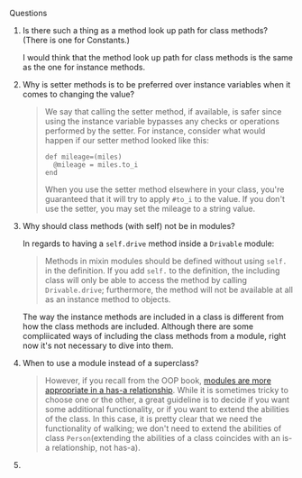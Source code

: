 Questions

1. Is there such a thing as a method look up path for class methods? (There is one for Constants.)

   I would think that the method look up path for class methods is the same as the one for instance methods.

2. Why is setter methods is to be preferred over instance variables when it comes to changing the value?

   > We say that calling the setter method, if available, is safer since  using the instance variable bypasses any checks or operations performed  by the setter. For instance, consider what would happen if our setter  method looked like this:
   >
   > ```
   > def mileage=(miles)
   >   @mileage = miles.to_i
   > end
   > ```
   >
   > When you use the setter method elsewhere in your class, you're guaranteed that it will try to apply `#to_i` to the value. If you don't use the setter, you may set the mileage to a string value.

3. Why should class methods (with self) not be in modules?

   In regards to having a `self.drive` method inside a `Drivable` module:

   > Methods in mixin modules should be defined without using `self.` in the definition. If you add `self.` to the definition, the including class will only be able to access the method by calling `Drivable.drive`; furthermore, the method will not be available at all as an instance method to objects.

   The way the instance methods are included in a class is different from how the class methods are included. Although there are some compliicated ways of including the class methods from a module, right now it's not necessary to dive into them. 

4. When to use a module instead of a superclass?

   > However, if you recall from the OOP book, [modules are more appropriate in a has-a relationship](https://launchschool.com/books/oo_ruby/read/inheritance#inheritancevsmodules). While it is sometimes tricky to choose one or the other, a great  guideline is to decide if you want some additional functionality, or if  you want to extend the abilities of the class. In this case, it is  pretty clear that we need the functionality of walking; we don't need to extend the abilities of class `Person`(extending the abilities of a class coincides with an is-a relationship, not has-a).

5. 